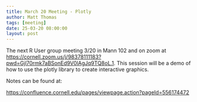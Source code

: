 ```yaml
---
title: March 20 Meeting - Plotly
author: Matt Thomas
tags: [meeting]
date: 25-03-20 08:00:00
layout: post
--- 
```


The next R User group meeting 3/20 in Mann 102 and on zoom at <https://cornell.zoom.us/j/98378111183?pwd=Gjl70rmk7aBSonEd9V0lAgJq9TQ8oL.1>. This session will be a demo of how to use the plotly library to create interactive graphics.

Notes can be found at:

<https://confluence.cornell.edu/pages/viewpage.action?pageId=556174472>


